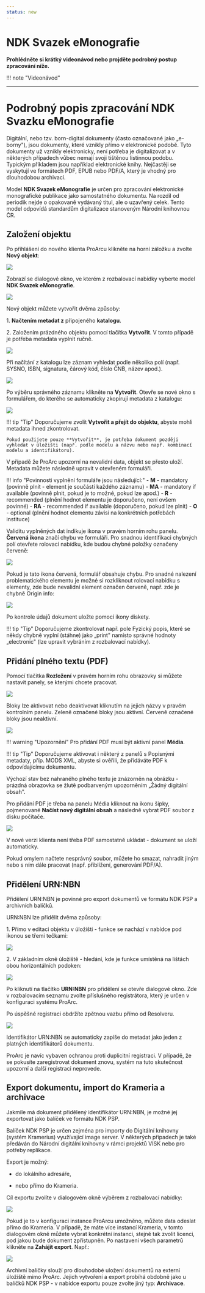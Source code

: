 ```yaml
---
status: new
---
```


# NDK Svazek eMonografie

**Prohlédněte si krátký videonávod nebo projděte podrobný postup zpracování níže.**

!!! note "Videonávod"
    
---

# Podrobný popis zpracování NDK Svazku eMonografie

Digitální, nebo tzv. born-digital dokumenty (často označované jako
„e-borny"), jsou dokumenty, které vznikly přímo v elektronické podobě.
Tyto dokumenty už vznikly elektronicky, není potřeba je digitalizovat a
v některých případech vůbec nemají svoji tištěnou listinnou podobu.
Typickým příkladem jsou například elektronické knihy. Nejčastěji se
vyskytují ve formátech PDF, EPUB nebo PDF/A, který je vhodný pro
dlouhodobou archivaci.

Model **NDK Svazek eMonografie** je určen pro zpracování elektronické
monografické publikace jako samostatného dokumentu. Na rozdíl od
periodik nejde o opakovaně vydávaný titul, ale o uzavřený celek. Tento
model odpovídá standardům digitalizace stanoveným Národní knihovnou ČR.

## Založení objektu

Po přihlášení do nového klienta ProArcu klikněte na horní záložku a
zvolte **Nový objekt**:

![](./media/e_monografie/image1.png)

Zobrazí se dialogové okno, ve kterém z rozbalovací nabídky vyberte model
**NDK Svazek eMonografie**.

![](./media/e_monografie/image2.png)

Nový objekt můžete vytvořit dvěma způsoby:

1\. **Načtením metadat z** připojeného **katalogu**.

2\. Založením prázdného objektu pomocí tlačítka **Vytvořit**. V tomto
případě je potřeba metadata vyplnit ručně.

![](./media/e_monografie/image3.png)

Při načítání z katalogu lze záznam vyhledat podle několika polí (např.
SYSNO, ISBN, signatura, čárový kód, číslo ČNB, název apod.).

![](./media/e_monografie/image4.png)

Po výběru správného záznamu klikněte na **Vytvořit**. Otevře se nové
okno s formulářem, do kterého se automaticky zkopírují metadata
z katalogu:

![](./media/e_monografie/image5.png)

!!! tip "Tip"
    Doporučujeme zvolit **Vytvořit a přejít do objektu**, abyste mohli metadata ihned zkontrolovat.  
    
    Pokud použijete pouze **Vytvořit**, je potřeba dokument později vyhledat v úložišti (např. podle modelu a názvu nebo např. kombinací modelu a identifikátoru).

V případě že ProArc upozorní na nevalidní data, objekt se přesto uloží.
Metadata můžete následně upravit v otevřeném formuláři.

!!! info "Povinnosti vyplnění formuláře jsou následující:"
    - **M** - mandatory (povinně plnit - element je součástí každého
    záznamu)
    - **MA** - mandatory if available (povinně plnit, pokud je to možné,
    pokud lze apod.)
    - **R** - recommended (plnění hodnot elementu je doporučeno, není ovšem
    povinné)
    - **RA** - recommended if available (doporučeno, pokud lze plnit)
    - **O** - optional (plnění hodnot elementu závisí na konkrétních
    potřebách instituce)

Validitu vyplněných dat indikuje ikona v pravém horním rohu panelu.
**Červená ikona** značí chybu ve formuláři. Pro snadnou identifikaci
chybných polí otevřete rolovací nabídku, kde budou chybné položky
označeny červeně:

![](./media/e_monografie/image6.png)

Pokud je tato ikona červená, formulář obsahuje chybu. Pro snadné
nalezení problematického elementu je možné si rozkliknout rolovací
nabídku s elementy, zde bude nevalidní element označen červeně, např.
zde je chybně Origin info:

![](./media/e_monografie/image7.png)

Po kontrole údajů dokument uložte pomocí ikony diskety.

!!! tip "Tip" 
    Doporučujeme zkontrolovat např. pole Fyzický popis, které se
    někdy chybně vyplní (stáhne) jako „print" namísto správné hodnoty
    „electronic" (lze upravit vybráním z rozbalovací nabídky).

## Přidání plného textu (PDF)

Pomocí tlačítka **Rozložení** v pravém horním rohu obrazovky si můžete
nastavit panely, se kterými chcete pracovat.

![](./media/e_monografie/image8.png)

Bloky lze aktivovat nebo deaktivovat kliknutím na jejich názvy v pravém
kontrolním panelu. Zeleně označené bloky jsou aktivní. Červeně označené
bloky jsou neaktivní.

![](./media/e_monografie/image9.png)

!!! warning "Upozornění" 
    Pro přidání PDF musí být aktivní panel **Média**.

!!! tip "Tip"
    Doporučujeme aktivovat i některý z panelů s Popisnými
    metadaty, příp. MODS XML, abyste si ověřili, že přidáváte PDF k
    odpovídajícímu dokumentu.

Výchozí stav bez nahraného plného textu je znázorněn na obrázku -
prázdná obrazovka se žlutě podbarveným upozorněním „Žádný digitální
obsah".

Pro přidání PDF je třeba na panelu Média kliknout na ikonu šipky,
pojmenované **Načíst nový digitální obsah** a následně vybrat PDF soubor
z disku počítače.

![](./media/e_monografie/image10.png)

V nové verzi klienta není třeba PDF samostatně ukládat - dokument se
uloží automaticky.

Pokud omylem načtete nesprávný soubor, můžete ho smazat, nahradit jiným
nebo s ním dále pracovat (např. přiblížení, generování PDF/A).

## Přidělení URN:NBN

Přidělení URN:NBN je povinné pro export dokumentů ve formátu NDK PSP a
archivních balíčků.

URN:NBN lze přidělit dvěma způsoby:

1\. Přímo v editaci objektu v úložišti - funkce se nachází v nabídce
pod ikonou se třemi tečkami:

![](./media/e_monografie/image11.png)

2\. V základním okně úložiště - hledání, kde je funkce umístěná na
lištách obou horizontálních podoken:

![](./media/e_monografie/image12.png)

Po kliknutí na tlačítko **URN:NBN** pro přidělení se otevře dialogové
okno. Zde v rozbalovacím seznamu zvolte příslušného registrátora, který
je určen v konfiguraci systému ProArc.

Po úspěšné registraci obdržíte zpětnou vazbu přímo od Resolveru.

![](./media/e_monografie/image13.png)

Identifikátor URN:NBN se automaticky zapíše do metadat jako jeden z
platných identifikátorů dokumentu.

ProArc je navíc vybaven ochranou proti duplicitní registraci. V případě,
že se pokusíte zaregistrovat dokument znovu, systém na tuto skutečnost
upozorní a další registraci neprovede.

## Export dokumentu, import do Krameria a archivace

Jakmile má dokument přidělený identifikátor URN:NBN, je možné jej
exportovat jako balíček ve formátu NDK PSP.

Balíček NDK PSP je určen zejména pro importy do Digitální knihovny
(systém Kramerius) využívající image server. V některých případech je
také předáván do Národní digitální knihovny v rámci projektů VISK nebo
pro potřeby replikace.

Export je možný:

- do lokálního adresáře,

- nebo přímo do Krameria.

Cíl exportu zvolíte v dialogovém okně výběrem z rozbalovací nabídky:

![](./media/e_monografie/image14.png)

Pokud je to v konfiguraci instance ProArcu umožněno, můžete data odeslat
přímo do Krameria. V případě, že máte více instancí Krameria, v tomto
dialogovém okně můžete vybrat konkrétní instanci, stejně tak zvolit
licenci, pod jakou bude dokument zpřístupněn. Po nastavení všech
parametrů klikněte na **Zahájit export**. Např.:

![](./media/e_monografie/image15.png)

Archivní balíčky slouží pro dlouhodobé uložení dokumentů na externí
úložiště mimo ProArc. Jejich vytvoření a export probíhá obdobně jako u
balíčků NDK PSP - v nabídce exportu pouze zvolte jiný typ:
**Archivace**.
